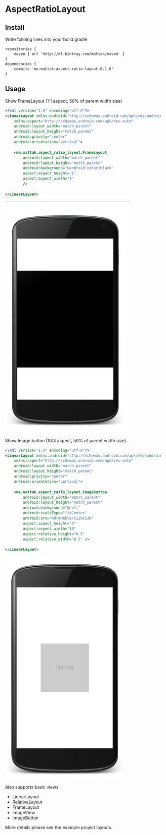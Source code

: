# AspectRatioLayout

## Install

Write folloing lines into your build.gradle

    repositories {
        maven { url 'http://dl.bintray.com/mattak/maven' }
    }
    dependencies {
        compile 'me.mattak:aspect-ratio-layout:0.1.0'
    }

## Usage

Show FrameLayout (1:1 aspect, 50% of parent width size)

```xml
<?xml version="1.0" encoding="utf-8"?>
<LinearLayout xmlns:android="http://schemas.android.com/apk/res/android"
    xmlns:aspect="http://schemas.android.com/apk/res-auto"
    android:layout_width="match_parent"
    android:layout_height="match_parent"
    android:gravity="center"
    android:orientation="vertical">

    <me.mattak.aspect_ratio_layout.FrameLayout
        android:layout_width="match_parent"
        android:layout_height="match_parent"
        android:background="@android:color/black"
        aspect:aspect_height="1"
        aspect:aspect_width="1"
        />

</LinearLayout>
```

![framelayout](./art/framelayout_square.png)

Show Image button (10:3 aspect, 50% of parent width size).

```xml
<?xml version="1.0" encoding="utf-8"?>
<LinearLayout xmlns:android="http://schemas.android.com/apk/res/android"
    xmlns:aspect="http://schemas.android.com/apk/res-auto"
    android:layout_width="match_parent"
    android:layout_height="match_parent"
    android:gravity="center"
    android:orientation="vertical">

    <me.mattak.aspect_ratio_layout.ImageButton
        android:layout_width="match_parent"
        android:layout_height="match_parent"
        android:background="@null"
        android:scaleType="fitCenter"
        android:src="@drawable/s120x120"
        aspect:aspect_height="3"
        aspect:aspect_width="10"
        aspect:relative_height="0.5"
        aspect:relative_width="0.5" />

</LinearLayout>
```

![framelayout](./art/imagebutton_half_square.png)

Also supports basic views.

- LinearLayout
- RelativeLayout
- FrameLayout
- ImageView
- ImageButton

More details please see the example project layouts.
